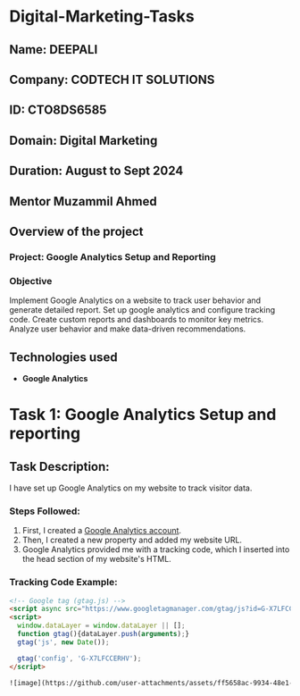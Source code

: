 # Digital-Marketing-Tasks  

## **Name:** DEEPALI
## **Company:** CODTECH IT SOLUTIONS
## **ID:** CTO8DS6585
## **Domain:** Digital Marketing
## **Duration:** August to Sept 2024
## **Mentor** Muzammil Ahmed


## Overview of the project

### Project: Google Analytics Setup and Reporting

### Objective
Implement Google Analytics on a website to track user behavior and generate detailed report. Set up google analytics and configure tracking code. Create custom reports and dashboards to monitor key metrics. Analyze user behavior and make data-driven recommendations.

## Technologies used 
- **Google Analytics**
  
# Task 1: Google Analytics Setup and reporting

## Task Description:
I have set up Google Analytics on my website to track visitor data.

### Steps Followed:
1. First, I created a [Google Analytics account](https://analytics.google.com/analytics/web/provision/?authuser=0#/p453724982/reports/intelligenthome).
2. Then, I created a new property and added my website URL.
3. Google Analytics provided me with a tracking code, which I inserted into the head section of my website's HTML.

### Tracking Code Example:
```html
<!-- Google tag (gtag.js) -->
<script async src="https://www.googletagmanager.com/gtag/js?id=G-X7LFCCERHV"></script>
<script>
  window.dataLayer = window.dataLayer || [];
  function gtag(){dataLayer.push(arguments);}
  gtag('js', new Date());

  gtag('config', 'G-X7LFCCERHV');
</script>

![image](https://github.com/user-attachments/assets/ff5658ac-9934-48e1-8d61-3fb6efc31b72)

